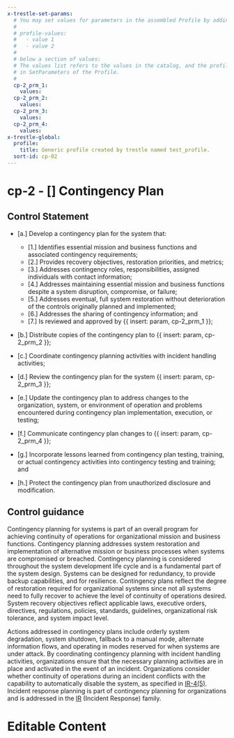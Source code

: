 ```yaml
---
x-trestle-set-params:
  # You may set values for parameters in the assembled Profile by adding
  #
  # profile-values:
  #   - value 1
  #   - value 2
  #
  # below a section of values:
  # The values list refers to the values in the catalog, and the profile-values represent values
  # in SetParameters of the Profile.
  #
  cp-2_prm_1:
    values:
  cp-2_prm_2:
    values:
  cp-2_prm_3:
    values:
  cp-2_prm_4:
    values:
x-trestle-global:
  profile:
    title: Generic profile created by trestle named test_profile.
  sort-id: cp-02
---
```


# cp-2 - \[\] Contingency Plan

## Control Statement

- \[a.\] Develop a contingency plan for the system that:

  - \[1.\] Identifies essential mission and business functions and associated contingency requirements;
  - \[2.\] Provides recovery objectives, restoration priorities, and metrics;
  - \[3.\] Addresses contingency roles, responsibilities, assigned individuals with contact information;
  - \[4.\] Addresses maintaining essential mission and business functions despite a system disruption, compromise, or failure;
  - \[5.\] Addresses eventual, full system restoration without deterioration of the controls originally planned and implemented;
  - \[6.\] Addresses the sharing of contingency information; and
  - \[7.\] Is reviewed and approved by {{ insert: param, cp-2_prm_1 }};

- \[b.\] Distribute copies of the contingency plan to {{ insert: param, cp-2_prm_2 }};

- \[c.\] Coordinate contingency planning activities with incident handling activities;

- \[d.\] Review the contingency plan for the system {{ insert: param, cp-2_prm_3 }};

- \[e.\] Update the contingency plan to address changes to the organization, system, or environment of operation and problems encountered during contingency plan implementation, execution, or testing;

- \[f.\] Communicate contingency plan changes to {{ insert: param, cp-2_prm_4 }};

- \[g.\] Incorporate lessons learned from contingency plan testing, training, or actual contingency activities into contingency testing and training; and

- \[h.\] Protect the contingency plan from unauthorized disclosure and modification.

## Control guidance

Contingency planning for systems is part of an overall program for achieving continuity of operations for organizational mission and business functions. Contingency planning addresses system restoration and implementation of alternative mission or business processes when systems are compromised or breached. Contingency planning is considered throughout the system development life cycle and is a fundamental part of the system design. Systems can be designed for redundancy, to provide backup capabilities, and for resilience. Contingency plans reflect the degree of restoration required for organizational systems since not all systems need to fully recover to achieve the level of continuity of operations desired. System recovery objectives reflect applicable laws, executive orders, directives, regulations, policies, standards, guidelines, organizational risk tolerance, and system impact level.

Actions addressed in contingency plans include orderly system degradation, system shutdown, fallback to a manual mode, alternate information flows, and operating in modes reserved for when systems are under attack. By coordinating contingency planning with incident handling activities, organizations ensure that the necessary planning activities are in place and activated in the event of an incident. Organizations consider whether continuity of operations during an incident conflicts with the capability to automatically disable the system, as specified in [IR-4(5)](#ir-4.5). Incident response planning is part of contingency planning for organizations and is addressed in the [IR](#ir) (Incident Response) family.

# Editable Content

<!-- Make additions and edits below -->
<!-- The above represents the contents of the control as received by the profile, prior to additions. -->
<!-- If the profile makes additions to the control, they will appear below. -->
<!-- The above markdown may not be edited but you may edit the content below, and/or introduce new additions to be made by the profile. -->
<!-- If there is a yaml header at the top, parameter values may be edited. Use --set-parameters to incorporate the changes during assembly. -->
<!-- The content here will then replace what is in the profile for this control, after running profile-assemble. -->
<!-- The current profile has no added parts for this control, but you may add new ones here. -->
<!-- Each addition must have a heading either of the form ## Control my_addition_name -->
<!-- or ## Part a. (where the a. refers to one of the control statement labels.) -->
<!-- "## Control" parts are new parts added after the statement part. -->
<!-- "## Part" parts are new parts added into the top-level statement part with that label. -->
<!-- Subparts may be added with nested hash levels of the form ### My Subpart Name -->
<!-- underneath the parent ## Control or ## Part being added -->
<!-- See https://ibm.github.io/compliance-trestle/tutorials/ssp_profile_catalog_authoring/ssp_profile_catalog_authoring for guidance. -->
